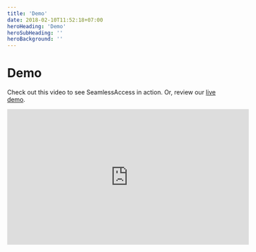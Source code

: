 ```yaml
---
title: 'Demo'
date: 2018-02-10T11:52:18+07:00
heroHeading: 'Demo'
heroSubHeading: ''
heroBackground: ''
---
```


# Demo

Check out this video to see SeamlessAccess in action. Or, review our [live demo](https://taylor-francis-ra21.mnt.se/).

<iframe width="560" height="315" src="https://www.youtube.com/embed/HNDXPPJ8a5I" frameborder="0" allow="accelerometer; autoplay; encrypted-media; gyroscope; picture-in-picture" allowfullscreen></iframe>